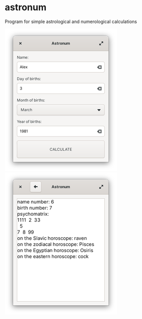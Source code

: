 # astronum
Program for simple astrological and numerological calculations

![screenshot1.png](data/screenshots/screenshot1.png)
![screenshot2.png](data/screenshots/screenshot2.png)

